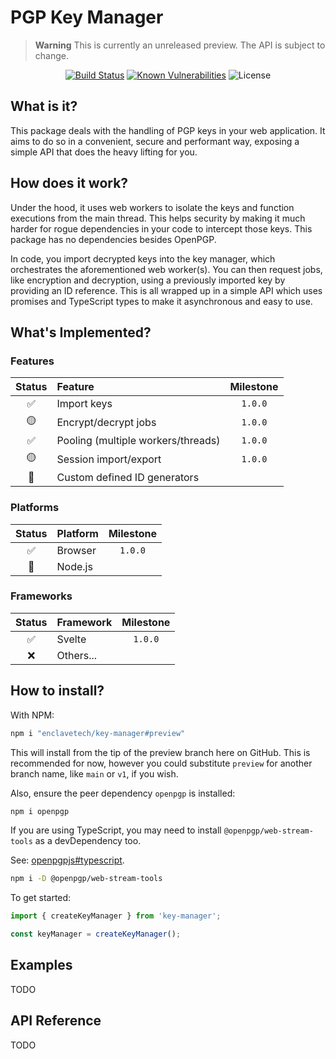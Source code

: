 # PGP Key Manager

> **Warning**
> This is currently an unreleased preview. The API is subject to change.

<div align=center>

[![Build Status](https://github.com/enclavetech/key-manager/actions/workflows/build.yml/badge.svg)](https://github.com/enclavetech/key-manager/actions/workflows/build.yml) [![Known Vulnerabilities](https://snyk.io/test/github/enclavetech/key-manager/badge.svg)](https://snyk.io/test/github/enclavetech/key-manager) ![License](https://img.shields.io/github/license/enclavetech/key-manager) <!-- ![Lines of code](https://img.shields.io/tokei/lines/github/enclavetech/key-manager) -->

</div>

## What is it?

This package deals with the handling of PGP keys in your web application. It aims to do so in a convenient, secure and performant way, exposing a simple API that does the heavy lifting for you.

## How does it work?

Under the hood, it uses web workers to isolate the keys and function executions from the main thread. This helps security by making it much harder for rogue dependencies in your code to intercept those keys. This package has no dependencies besides OpenPGP.

In code, you import decrypted keys into the key manager, which orchestrates the aforementioned web worker(s). You can then request jobs, like encryption and decryption, using a previously imported key by providing an ID reference. This is all wrapped up in a simple API which uses promises and TypeScript types to make it asynchronous and easy to use.

## What's Implemented?

### Features

|       Status       | Feature                            | Milestone |
| :----------------: | :--------------------------------- | :-------: |
| :white_check_mark: | Import keys                        |  `1.0.0`  |
|  :yellow_circle:   | Encrypt/decrypt jobs               |  `1.0.0`  |
| :white_check_mark: | Pooling (multiple workers/threads) |  `1.0.0`  |
|  :yellow_circle:   | Session import/export              |  `1.0.0`  |
|   :construction:   | Custom defined ID generators       |           |

### Platforms

|       Status       | Platform | Milestone |
| :----------------: | :------- | :-------: |
| :white_check_mark: | Browser  |  `1.0.0`  |
|   :construction:   | Node.js  |           |

### Frameworks

|       Status       | Framework | Milestone |
| :----------------: | :-------- | :-------: |
| :white_check_mark: | Svelte    |  `1.0.0`  |
|        :x:         | Others... |           |

## How to install?

With NPM:

```sh
npm i "enclavetech/key-manager#preview"
```

This will install from the tip of the preview branch here on GitHub. This is recommended for now, however you could substitute `preview` for another branch name, like `main` or `v1`, if you wish.

Also, ensure the peer dependency `openpgp` is installed:

```sh
npm i openpgp
```

If you are using TypeScript, you may need to install `@openpgp/web-stream-tools` as a devDependency too.

See: [openpgpjs#typescript](https://github.com/openpgpjs/openpgpjs#typescript).

```sh
npm i -D @openpgp/web-stream-tools
```

To get started:

```js
import { createKeyManager } from 'key-manager';

const keyManager = createKeyManager();
```

## Examples

TODO

## API Reference

TODO
